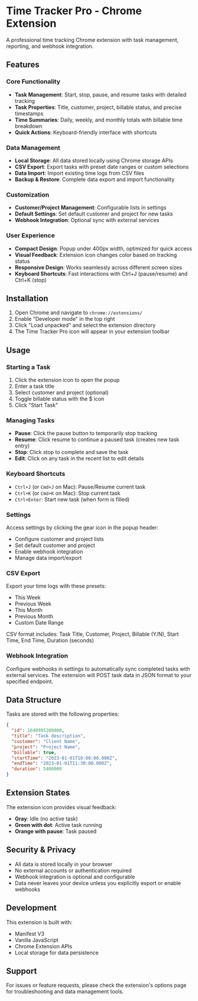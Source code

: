# Time Tracker Pro - Chrome Extension

A professional time tracking Chrome extension with task management, reporting, and webhook integration.

## Features

### Core Functionality
- **Task Management**: Start, stop, pause, and resume tasks with detailed tracking
- **Task Properties**: Title, customer, project, billable status, and precise timestamps
- **Time Summaries**: Daily, weekly, and monthly totals with billable time breakdown
- **Quick Actions**: Keyboard-friendly interface with shortcuts

### Data Management
- **Local Storage**: All data stored locally using Chrome storage APIs
- **CSV Export**: Export tasks with preset date ranges or custom selections
- **Data Import**: Import existing time logs from CSV files
- **Backup & Restore**: Complete data export and import functionality

### Customization
- **Customer/Project Management**: Configurable lists in settings
- **Default Settings**: Set default customer and project for new tasks
- **Webhook Integration**: Optional sync with external services

### User Experience
- **Compact Design**: Popup under 400px width, optimized for quick access
- **Visual Feedback**: Extension icon changes color based on tracking status
- **Responsive Design**: Works seamlessly across different screen sizes
- **Keyboard Shortcuts**: Fast interactions with Ctrl+J (pause/resume) and Ctrl+K (stop)

## Installation

1. Open Chrome and navigate to `chrome://extensions/`
2. Enable "Developer mode" in the top right
3. Click "Load unpacked" and select the extension directory
4. The Time Tracker Pro icon will appear in your extension toolbar

## Usage

### Starting a Task
1. Click the extension icon to open the popup
2. Enter a task title
3. Select customer and project (optional)
4. Toggle billable status with the $ icon
5. Click "Start Task"

### Managing Tasks
- **Pause**: Click the pause button to temporarily stop tracking
- **Resume**: Click resume to continue a paused task (creates new task entry)
- **Stop**: Click stop to complete and save the task
- **Edit**: Click on any task in the recent list to edit details

### Keyboard Shortcuts
- `Ctrl+J` (or `Cmd+J` on Mac): Pause/Resume current task
- `Ctrl+K` (or `Cmd+K` on Mac): Stop current task
- `Ctrl+Enter`: Start new task (when form is filled)

### Settings
Access settings by clicking the gear icon in the popup header:
- Configure customer and project lists
- Set default customer and project
- Enable webhook integration
- Manage data import/export

### CSV Export
Export your time logs with these presets:
- This Week
- Previous Week  
- This Month
- Previous Month
- Custom Date Range

CSV format includes: Task Title, Customer, Project, Billable (Y/N), Start Time, End Time, Duration (seconds)

### Webhook Integration
Configure webhooks in settings to automatically sync completed tasks with external services. The extension will POST task data in JSON format to your specified endpoint.

## Data Structure

Tasks are stored with the following properties:
```json
{
  "id": 1640995200000,
  "title": "Task description",
  "customer": "Client Name",
  "project": "Project Name", 
  "billable": true,
  "startTime": "2023-01-01T10:00:00.000Z",
  "endTime": "2023-01-01T11:30:00.000Z",
  "duration": 5400000
}
```

## Extension States

The extension icon provides visual feedback:
- **Gray**: Idle (no active task)
- **Green with dot**: Active task running
- **Orange with pause**: Task paused

## Security & Privacy

- All data is stored locally in your browser
- No external accounts or authentication required
- Webhook integration is optional and configurable
- Data never leaves your device unless you explicitly export or enable webhooks

## Development

This extension is built with:
- Manifest V3
- Vanilla JavaScript
- Chrome Extension APIs
- Local storage for data persistence

## Support

For issues or feature requests, please check the extension's options page for troubleshooting and data management tools.